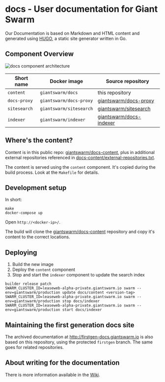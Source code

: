 # docs - User documentation for Giant Swarm

Our Documentation is based on Markdown and HTML content and generated using [HUGO](http://gohugo.io/), a static site generator written in Go.

## Component Overview

![docs component architecture](https://cloud.githubusercontent.com/assets/273727/19264053/8344ef86-8f9f-11e6-9154-e6ee9b8d5668.png)

|Short name    | Docker image            | Source repository                                                      |
|--------------|-------------------------|------------------------------------------------------------------------|
|`content`     | `giantswarm/docs`       | this repository                                                        |
|`docs-proxy`  | `giantswarm/docs-proxy` | [giantswarm/docs-proxy](https://github.com/giantswarm/docs-proxy/)     |
|`sitesearch`  | `giantswarm/sitesearch` | [giantswarm/sitesearch](https://github.com/giantswarm/sitesearch/)     |
|`indexer`     | `giantswarm/indexer`    | [giantswarm/docs-indexer](https://github.com/giantswarm/docs-indexer/) |


## Where's the content?

Content is in this public repo: [giantswarm/docs-content](https://github.com/giantswarm/docs-content), plus in additional external repositories referenced in [docs-content/external-repositories.txt](https://github.com/giantswarm/docs-content/blob/master/external-repositories.txt).

The content is served using the `content` component. It's copied during the build process. Look at the `Makefile` for details.

## Development setup

In short:

```nohighlight
make
docker-compose up
```

Open `http://<docker-ip>/`.

The build will clone the [giantswarm/docs-content](https://github.com/giantswarm/docs-content) repository and copy it's content to the correct locations.

## Deploying

1. Build the new image
2. Deploy the `content` component
3. Stop and start the `indexer` component to update the search index

```nohighlight
builder release patch
SWARM_CLUSTER_ID=leaseweb-alpha-private.giantswarm.io swarm --env=giantswarm/production update docs/content <version-tag>
SWARM_CLUSTER_ID=leaseweb-alpha-private.giantswarm.io swarm --env=giantswarm/production stop docs/indexer
SWARM_CLUSTER_ID=leaseweb-alpha-private.giantswarm.io swarm --env=giantswarm/production start docs/indexer
```

## Maintaining the first generation docs site

The archived documentation at http://firstgen-docs.giantswarm.io is also based on this repository, using the protected `firstgen` branch. The same goes for related repositories.

## About writing for the documentation

There is more information available in the [Wiki](https://git.giantswarm.io/giantswarm/docs/wikis/home).
